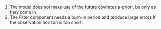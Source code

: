 1. The model does not make use of the future covirates a-priori, bu only as they come in
2. The Filter component needs a burn-in period and produce large errors if the observation horizon is too short.
